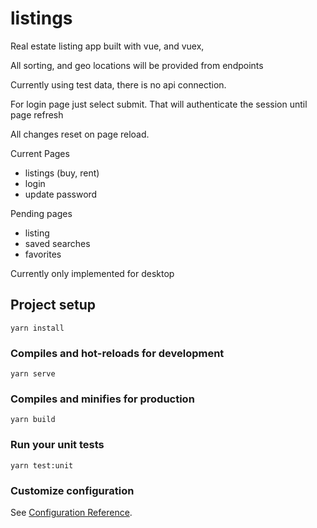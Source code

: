 # listings
Real estate listing app built with vue, and vuex,

All sorting, and geo locations will be provided from endpoints

Currently using test data, there is no api connection.

For login page just select submit. That will authenticate the session until page refresh

All changes reset on page reload. 

Current Pages 
- listings (buy, rent)
- login
- update password

Pending pages
- listing
- saved searches
- favorites

Currently only implemented for desktop

## Project setup
```
yarn install
```

### Compiles and hot-reloads for development
```
yarn serve
```

### Compiles and minifies for production
```
yarn build
```

### Run your unit tests
```
yarn test:unit
```

### Customize configuration
See [Configuration Reference](https://cli.vuejs.org/config/).
